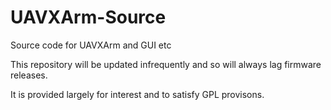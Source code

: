 # UAVXArm-Source
Source code for UAVXArm and GUI etc

This repository will be updated infrequently and so will always lag firmware releases.

It is provided largely for interest and to satisfy GPL provisons.
